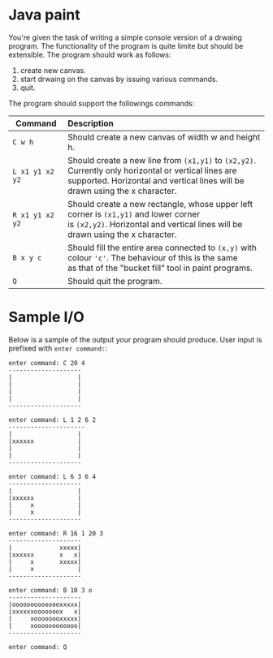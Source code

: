 # Java paint
You're given the task of writing a simple console version of a drwaing program. The functionality of the program is quite limite but should be extensible. The program should work as follows:

1. create new canvas.
2. start drwaing on the canvas by issuing various commands.
3. quit.

The program should support the followings commands:

| Command          | Description                                                                                          |
|------------------| :--------------------------------------------------------------------------------------------------- |
| `C w h`          | Should create a new canvas  of width w and height h. |
| `L x1 y1 x2 y2`  | Should create a new line from `(x1,y1)` to `(x2,y2)`. Currently only horizontal or vertical lines are<br /> supported. Horizontal and vertical lines will be drawn using the x character. |
| `R x1 y1 x2 y2`  | Should create a new rectangle, whose upper left corner is `(x1,y1)` and lower corner<br /> is `(x2,y2)`. Horizontal and vertical lines will be drawn using the x character. |
| `B x y c`        | Should fill the entire area connected to `(x,y)` with colour `'c'`. The behaviour of this is the same<br /> as that of the "bucket fill" tool in paint programs. |
| `Q`              | Should quit the program. |

# Sample I/O
Below is a sample of the output your program should produce. User input is prefixed with `enter command:`:
	
```	
enter command: C 20 4
--------------------
|                  |
|                  |
|                  |
|                  |
--------------------

enter command: L 1 2 6 2
--------------------‐
|                  |
|xxxxxx            |
|                  |
|                  |
--------------------

enter command: L 6 3 6 4
--------------------
|                  |
|xxxxxx            |
|     x            |
|     x            |
--------------------

enter command: R 16 1 20 3
--------------------
|             xxxxx|
|xxxxxx       x   x|
|     x       xxxxx|
|     x            |
--------------------

enter command: B 10 3 o
--------------------
|oooooooooooooxxxxx|
|xxxxxxooooooox   x|
|     xoooooooxxxxx|
|     xoooooooooooo|
--------------------

enter command: Q
```
